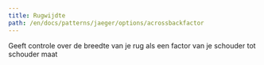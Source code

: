 ```yaml
---
title: Rugwijdte
path: /en/docs/patterns/jaeger/options/acrossbackfactor
---
```


Geeft controle over de breedte van je rug als een factor van je schouder tot schouder maat
